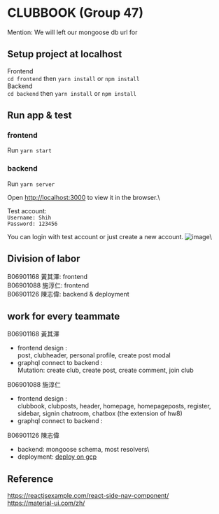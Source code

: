 # CLUBBOOK (Group 47)
Mention: We will left our mongoose db url for 

## Setup project at localhost
Frontend\
`cd frontend` then `yarn install` or `npm install`\
Backend\
`cd backend` then `yarn install` or `npm install`

## Run app & test
### frontend
Run 
`yarn start`

### backend
Run
`yarn server`

Open [http://localhost:3000](http://localhost:3000) to view it in the browser.\\

Test account:\
`Username: Shih`\
`Password: 123456`

You can login with test account or just create a new account.
![image](https://user-images.githubusercontent.com/34684871/124060545-dd087780-da5f-11eb-963c-fa8b2be800af.png)\

## Division of labor
B06901168 黃其澤: frontend\
B06901088 施淳仁: frontend\
B06901126 陳志偉: backend & deployment

## work for every teammate
B06901168 黃其澤
- frontend design :\
	post, clubheader, personal profile, create post modal
- graphql connect to backend :\
	Mutation: create club, create post, create comment, join club

B06901088 施淳仁
- frontend design :\
	clubbook, clubposts, header, homepage, homepageposts, register, sidebar, signin
	chatroom, chatbox (the extension of hw8)
- graphql connect to backend :
	
B06901126 陳志偉
- backend: mongoose schema, most resolvers\
- deployment: [deploy on gcp](http://34.132.234.173/) 
	
## Reference
https://reactjsexample.com/react-side-nav-component/ \
https://material-ui.com/zh/

